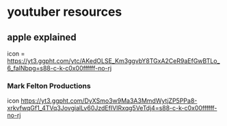 # youtuber resources

## apple explained
icon =
https://yt3.ggpht.com/ytc/AKedOLSE_Km3ggvbY8TGxA2CeR9aEfGwBTLo_6_faINbpg=s88-c-k-c0x00ffffff-no-rj

### Mark Felton Productions
icon https://yt3.ggpht.com/DyXSmo3w9Ma3A3MmdWytjZP5PPa8-xrkvfwqGf1_4TVq3JovgialLv60JzdEfIVIRxqg5VeTdj4=s88-c-k-c0x00ffffff-no-rj